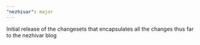 ```yaml
---
"nezhivar": major
---
```


Initial release of the changesets that encapsulates all the changes thus far to the nezhivar blog
